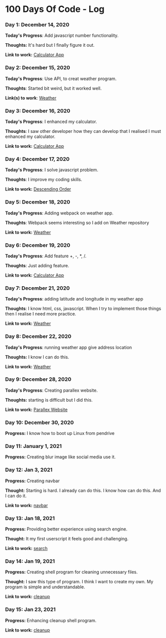 # 100 Days Of Code - Log

### Day 1: December 14, 2020 

**Today's Progress**: Add javascript number functionality.

**Thoughts:** It's hard but I finally figure it out.

**Link to work:** [Calculator App](https://rawcdn.githack.com/gauravnumber/Calculator/e3a5bf35178b65fefe4b3d2297848027857eb1e9/index.html)

### Day 2: December 15, 2020

**Today's Progress**: Use API, to creat weather program.

**Thoughts**: Started bit weird, but it worked well.

**Link(s) to work**: [Weather](https://github.com/gauravnumber/Weather)


### Day 3: December 16, 2020

**Today's Progress**: I enhanced my calculator.

**Thoughts**: I saw other developer how they can develop that I realised I must enhanced my calculator.

**Link to work:** [Calculator App](https://GitHub.com/gauravnumber/calculator)


### Day 4: December 17, 2020

**Today's Progress**: I solve javascript problem.

**Thoughts**: I improve my coding skills.

**Link to work:** [Descending Order](https://www.codewars.com/kata/5467e4d82edf8bbf40000155/train/javascript)


### Day 5: December 18, 2020

**Today's Progress**: Adding webpack on weather app.

**Thoughts**: Webpack seems interesting so I add on Weather repository

**Link to work:** [Weather](https://github.com/gauravnumber/Weather)


### Day 6: December 19, 2020

**Today's Progress**: Add feature +, -, *, /.

**Thoughts**: Just adding feature.

**Link to work:** [Calculator App](https://GitHub.com/gauravnumber/calculator)


### Day 7: December 21, 2020

**Today's Progress**: adding latitude and longitude in my weather app

**Thoughts**: I know html, css, javascript. When I try to implement those things then I realise I need more practice.
 
**Link to work:** [Weather](https://github.com/gauravnumber/Weather/blob/develop/dist/index.html)


### Day 8: December 22, 2020

**Today's Progress**: running weather app give address location

**Thoughts:** I know  I can do this.

**Link to work:** [Weather](https://gauravnumber.github.io/Weather/)

### Day 9: December 28, 2020

**Today's Progress**: Creating parallex website.

**Thoughts:** starting is difficult but I did this.

**Link to work:** [Parallex Website](https://raw.githack.com/gauravnumber/parallex-website/main/index.html)

### Day 10: December 30, 2020

**Progress:** I know how to boot up Linux from pendrive

### Day 11: January 1, 2021

**Progress:** Creating blur image like social media use it.

### Day 12: Jan 3, 2021

**Progress:** Creating navbar

**Thought:** Starting is hard. I already can do this. I know how can do this. And I can do it.

**Link to work:** [navbar](https://raw.githack.com/gauravnumber/navbar/main/navbar.html)

### Day 13: Jan 18, 2021

**Progress:** Providing better experience using search engine.

**Thought:** It my first userscript it feels good and challenging.

**Link to work:** [search](https://github.com/gauravnumber/search-engine)

### Day 14: Jan 19, 2021

**Progress:** Creating shell program for cleaning unnecessary files.

**Thought:** I saw this type of program. I think I want to create my own. My program is simple and understandable.

**Link to work:** [cleanup](https://github.com/gauravnumber/cleanup)

### Day 15: Jan 23, 2021

**Progress:** Enhancing cleanup shell program.

**Link to work:** [cleanup](https://github.com/gauravnumber/cleanup)


